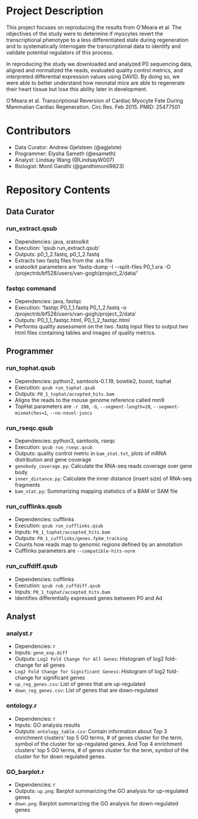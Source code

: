 # Project Description
This project focuses on reproducing the results from O’Meara et al. The objectives of the study were to determine if myocytes revert the transcriptional phenotype to a less differentiated state during regeneration and to systematically interrogate the transcriptional data to identify and validate potential regulators of this process.

In reproducing the study we downloaded and analyzed P0 sequencing data, aligned and normalized the reads, evaluated quality control metrics, and interpreted differential expression values using DAVID. By doing so, we were able to better understand how neonatal mice are able to regenerate their heart tissue but lose this ability later in development.

O’Meara et al. Transcriptional Reversion of Cardiac Myocyte Fate During Mammalian Cardiac Regeneration. Circ Res. Feb 2015. PMID: 25477501

# Contributors
* Data Curator: Andrew Gjelsteen (@agjelste)
* Programmer: Elysha Sameth (@esameth)
* Analyst: Lindsay Wang (@LindsayW007)
* Biologist: Monil Gandhi (@gandhimonil9823)

# Repository Contents
## Data Curator
### run_extract.qsub
* Dependencies: java, sratoolkit
* Execution: 'qsub run_extract.qsub'
* Outputs: p0_1_2.fastq, p0_1_2.fastq
* Extracts two fastq files from the .sra file 
* sratoolkit parameters are 'fastq-dump -I --split-files P0_1.sra -O /projectnb/bf528/users/van-gogh/project_2/data/'

### fastqc command
* Dependencies: java, fastqc
* Execution: 'fastqc P0_1_1.fastq P0_1_2.fastq -o /projectnb/bf528/users/van-gogh/project_2/data'
* Outputs: P0_1_1_fastqc.html, P0_1_2_fastqc.html 
* Performs quality assessment on the two .fastq input files to output two html files containing tables and images of quality metrics.

## Programmer
### run_tophat.qsub
* Dependencies: python2, samtools-0.1.19, bowtie2, boost, tophat
* Execution: `qsub run_tophat.qsub`
* Outputs: `P0_1_tophat/accepted_hits.bam`
* Aligns the reads to the mouse genome reference called mm9
* TopHat parameters are `-r 200`, `-G`, `--segment-length=20`, `--segment-mismatches=1`, `--no-novel-juncs`

### run_rseqc.qsub
* Dependencies: python3, samtools, rseqc
* Execution: `qsub run_rseqc.qsub`
* Outputs: quality control metric in `bam_stat.txt`, plots of mRNA distribution and gene coverage
* `genebody_coverage.py`: Calculate the RNA-seq reads coverage over gene body
* `inner_distance.py`: Calculate the inner distance (insert size)  of RNA-seq fragments
* `bam_stat.py`: Summarizing mapping statistics of a BAM or SAM file 

### run_cufflinks.qsub
* Dependencies: cufflinks
* Execution: `qsub run_cufflinks.qsub` 
* Inputs: `P0_1_tophat/accepted_hits.bam`
* Outputs: `P0_1_cufflinks/genes.fpkm_tracking`
* Counts how reads map to genomic regions defined by an annotation
* Cufflinks parameters are `--compatible-hits-norm` 

### run_cuffdiff.qsub
* Dependencies: cufflinks
* Execution: `qsub rub_cuffdiff.qsub`
* Inputs: `P0_1_tophat/accepted_hits.bam`
* Identifies differentially expressed genes between P0 and Ad

## Analyst
### analyst.r
* Dependencies: r
* Inputs: `gene_exp.diff`
* Outputs: `Log2 Fold Change for All Genes`: Histogram of log2 fold-change for all genes
* `Log2 Fold Change for Significant Geness`: Histogram of log2 fold-change for significant genes
* `up_reg_genes.csv`: List of genes that are up-regulated 
* `down_reg_genes.csv`: List of genes that are down-regulated 

### ontology.r
* Dependencies: r
* Inputs: GO analysis results
* Outputs: `ontology_table.csv`: Contain information about Top 3 enrichment clusters' top 5 GO terms, # of genes cluster for the term, symbol of the cluster for up-regulated genes. And Top 4 enrichment clusters' top 5 GO terms, # of genes cluster for the term, symbol of the cluster for for down regulated genes.

### GO_barplot.r
* Dependencies: r
* Outputs: `up.png`: Barplot summarizing the GO analysis for up-regulated genes
* `down.png`: Barplot summarizing the GO analysis for down-regulated genes

